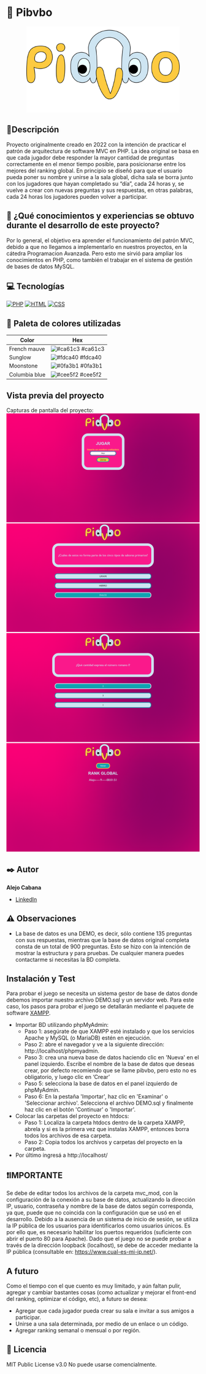 # 🦢 Pibvbo
<div align="center"><img src="https://github.com/MC-Alejo/Pibvbo/blob/main/imgs/Pib.png" alt="logo" width="400" height="auto"/></div>


## 📑Descripción

Proyecto originalmente creado en 2022 con la intención de practicar el patrón de arquitectura de software MVC en PHP.
La idea original se basa en que cada jugador debe responder la mayor cantidad de preguntas correctamente en el menor tiempo posible, para posicionarse entre los mejores del ranking global. En principio se diseñó para que el usuario pueda poner su nombre y unirse a la sala global, dicha sala se borra junto con los jugadores que hayan completado su “día”, cada 24 horas y, se vuelve a crear con nuevas preguntas y sus respuestas, en otras palabras, cada 24 horas los jugadores pueden volver a participar.


## 🤔 ¿Qué conocimientos y experiencias se obtuvo durante el desarrollo de este proyecto?

Por lo general, el objetivo era aprender el funcionamiento del patrón MVC, debido a que no llegamos a implementarlo en nuestros proyectos, en la cátedra Programacion Avanzada. Pero esto me sirvió para ampliar los conocimientos en PHP, como también el trabajar en el sistema de gestión de bases de datos MySQL.


## 💻 Tecnologías

<!-- Iconos sacados de: https://github.com/hendrasob/badges/blob/master/README.md y https://github.com/alexandresanlim/Badges4-README.md-Profile -->
[![PHP](https://img.shields.io/badge/PHP-777BB4?style=for-the-badge&logo=php&logoColor=white)](https://www.php.net/)
[![HTML](https://img.shields.io/badge/HTML5-E34F26?style=for-the-badge&logo=html5&logoColor=white)](https://www.w3.org/html/)
[![CSS](https://img.shields.io/badge/CSS3-1572B6?style=for-the-badge&logo=css3&logoColor=white)](https://www.w3schools.com/css/)


## 🎨 Paleta de colores utilizadas

| Color             | Hex                  |
| ----------------- | ---------------------|
| French mauve | ![#ca61c3](https://via.placeholder.com/10/ca61c3?text=+) #ca61c3 |
| Sunglow | ![#fdca40](https://via.placeholder.com/10/fdca40?text=+) #fdca40 |
| Moonstone | ![#0fa3b1](https://via.placeholder.com/10/0fa3b1?text=+) #0fa3b1 |
| Columbia blue | ![#cee5f2](https://via.placeholder.com/10/cee5f2?text=+) #cee5f2 |


## Vista previa del proyecto

Capturas de pantalla del proyecto:
![Captura del proyecto N1](https://github.com/MC-Alejo/Pibvbo/blob/main/capturas/Captura%20de%20pantalla%201.png?raw=true)
![Captura del proyecto N2](https://github.com/MC-Alejo/Pibvbo/blob/main/capturas/Captura%20de%20pantalla%202.png?raw=true)
![Captura del proyecto N3](https://github.com/MC-Alejo/Pibvbo/blob/main/capturas/Captura%20de%20pantalla%203.png?raw=true)
![Captura del proyecto N4](https://github.com/MC-Alejo/Pibvbo/blob/main/capturas/Captura%20de%20pantalla%204.png?raw=true)


## ✒️ Autor
**Alejo Cabana**
* [LinkedIn](https://www.linkedin.com/in/mc-alejo/)


## ⚠️ Observaciones

* La base de datos es una DEMO, es decir, sólo contiene 135 preguntas con sus respuestas, mientras que la base de datos original completa consta de un total de 900 preguntas. Esto se hizo con la intención de mostrar la estructura y para pruebas. De cualquier manera puedes contactarme si necesitas la BD completa.


## Instalación y Test
Para probar el juego se necesita un sistema gestor de base de datos donde debemos importar nuestro archivo DEMO.sql y un servidor web.
Para este caso, los pasos para probar el juego se detallarán mediante el paquete de software [XAMPP](https://www.apachefriends.org/es/index.html).
- Importar BD utilizando phpMyAdmin:
    * Paso 1: asegúrate de que XAMPP esté instalado y que los servicios Apache y MySQL (o MariaDB) estén en ejecución.
    * Paso 2: abre el navegador y ve a la siguiente dirección: http://localhost/phpmyadmin.
    * Paso 3: crea una nueva base de datos haciendo clic en 'Nueva' en el panel izquierdo. Escribe el nombre de la base de datos que deseas crear, por defecto recomiendo que se llame pibvbo, pero esto no es obligatorio, y luego clic en ‘Crear’
    * Paso 5: selecciona la base de datos en el panel izquierdo de phpMyAdmin.
    * Paso 6: En la pestaña 'Importar', haz clic en 'Examinar' o 'Seleccionar archivo'. Selecciona el archivo DEMO.sql y finalmente haz clic en el botón 'Continuar' o 'Importar'.
- Colocar las carpetas del proyecto en htdocs:
    * Paso 1: Localiza la carpeta htdocs dentro de la carpeta XAMPP, abrela y si es la primera vez que instalas XAMPP, entonces borra todos los archivos de esa carpeta.
    * Paso 2: Copia todos los archivos y carpetas del proyecto en la carpeta.
- Por último ingresá a http://localhost/ 


## ❗IMPORTANTE
Se debe de editar todos los archivos de la carpeta mvc_mod, con la configuración de la conexión a su base de datos, actualizando la dirección IP, usuario, contraseña y nombre de la base de datos según corresponda, ya que, puede que no coincida con la configuración que se usó en el desarrollo.
Debido a la ausencia de un sistema de inicio de sesión, se utiliza la IP pública de los usuarios para identificarlos como usuarios únicos. Es por ello que, es necesario habilitar los puertos requeridos (suficiente con abrir el puerto 80 para Apache). Dado que el juego no se puede probar a través de la dirección loopback (localhost), se debe de acceder mediante la IP pública (consultable en: https://www.cual-es-mi-ip.net/).


## A futuro
Como el tiempo con el que cuento es muy limitado, y aún faltan pulir, agregar y cambiar bastantes cosas (como actualizar y mejorar el front-end del ranking, optimizar el código, etc), a futuro se desea:
* Agregar que cada jugador pueda crear su sala e invitar a sus amigos a participar.
* Unirse a una sala determinada, por medio de un enlace o un código.
* Agregar ranking semanal o mensual o por región.


## 📄 Licencia
MIT Public License v3.0
No puede usarse comencialmente.
